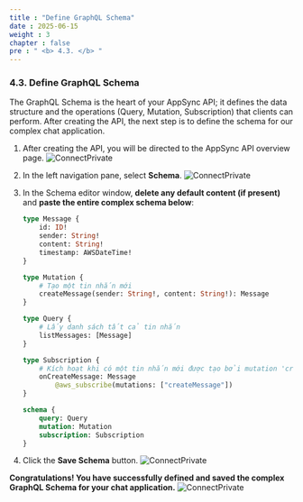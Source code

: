 ```yaml
---
title : "Define GraphQL Schema"
date : 2025-06-15
weight : 3
chapter : false
pre : " <b> 4.3. </b> "
---
```


### **4.3. Define GraphQL Schema**

The GraphQL Schema is the heart of your AppSync API; it defines the data structure and the operations (Query, Mutation, Subscription) that clients can perform. After creating the API, the next step is to define the schema for our complex chat application.

1.  After creating the API, you will be directed to the AppSync API overview page.
    ![ConnectPrivate](https://ThanhHung1104.github.io/LTH_Workshop_01/images/be_4.3_1.png)

2.  In the left navigation pane, select **Schema**.
    ![ConnectPrivate](https://ThanhHung1104.github.io/LTH_Workshop_01/images/be_4.3_2.png)

3.  In the Schema editor window, **delete any default content (if present)** and **paste the entire complex schema below**:

    ```graphql
    type Message {
        id: ID!
        sender: String!
        content: String!
        timestamp: AWSDateTime!
    }

    type Mutation {
        # Tạo một tin nhắn mới
        createMessage(sender: String!, content: String!): Message
    }

    type Query {
        # Lấy danh sách tất cả tin nhắn
        listMessages: [Message]
    }

    type Subscription {
        # Kích hoạt khi có một tin nhắn mới được tạo bởi mutation 'createMessage'
        onCreateMessage: Message
            @aws_subscribe(mutations: ["createMessage"])
    }

    schema {
        query: Query
        mutation: Mutation
        subscription: Subscription
    }
    ```
4.  Click the **Save Schema** button.
    ![ConnectPrivate](https://ThanhHung1104.github.io/LTH_Workshop_01/images/be_4.3_3.png)

**Congratulations! You have successfully defined and saved the complex GraphQL Schema for your chat application.**
    ![ConnectPrivate](https://ThanhHung1104.github.io/LTH_Workshop_01/images/be_4.3_4.png)